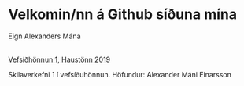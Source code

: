 <html>
    <head>
            <link rel="stylesheet" href="efnisyfirlit/efnisyfirlit.css.css">
    </head>
    <body>
        <h1>Velkomin/nn á Github síðuna mína</h1>
        <p>Eign Alexanders Mána</p>
            <br>
                <a href="Alexander-Mani.github.io/2019-Haust/">Vefsíðhönnun 1, Haustönn 2019</a>
   </body>
</html>


Skilaverkefni 1 í vefsíðuhönnun. Höfundur: Alexander Máni Einarsson
